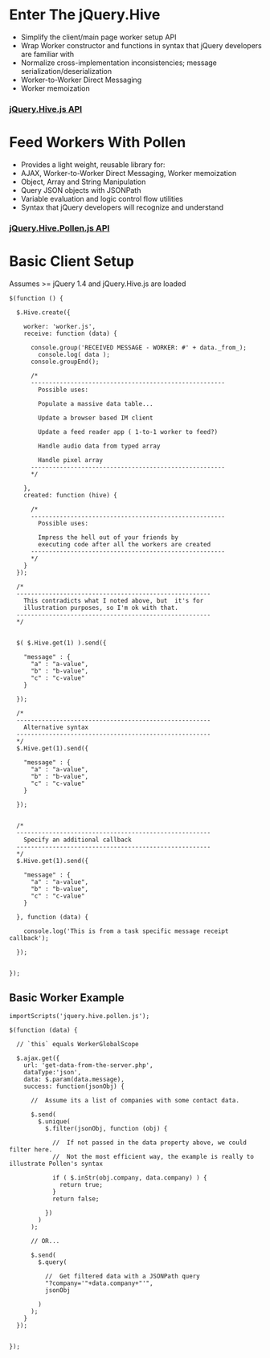 # Enter The jQuery.Hive



* Simplify the client/main page worker setup API
* Wrap Worker constructor and functions in syntax that jQuery developers are familiar with
* Normalize cross-implementation inconsistencies; message serialization/deserialization
* Worker-to-Worker Direct Messaging
* Worker memoization


### [jQuery.Hive.js API](http://dev.pollenjs.com/hive/jquery.hive.php) 

# Feed Workers With Pollen

* Provides a light weight, reusable library for:
* AJAX, Worker-to-Worker Direct Messaging, Worker memoization
* Object, Array and String Manipulation
* Query JSON objects with JSONPath
* Variable evaluation and logic control flow utilities
* Syntax that jQuery developers will recognize and understand

### [jQuery.Hive.Pollen.js API](http://dev.pollenjs.com/hive/jquery.hive.pollen.php)


# Basic Client Setup

Assumes >= jQuery 1.4  and jQuery.Hive.js are loaded


    $(function () {

      $.Hive.create({

        worker: 'worker.js',
        receive: function (data) {

          console.group('RECEIVED MESSAGE - WORKER: #' + data._from_);
            console.log( data );  
          console.groupEnd();   

          /*
          ------------------------------------------------------
            Possible uses:

            Populate a massive data table...

            Update a browser based IM client

            Update a feed reader app ( 1-to-1 worker to feed?)
            
            Handle audio data from typed array
            
            Handle pixel array
          ------------------------------------------------------        
          */

        },
        created: function (hive) {

          /*
          ------------------------------------------------------
            Possible uses:

            Impress the hell out of your friends by 
            executing code after all the workers are created
          ------------------------------------------------------  
          */        
        }
      });

      /*
      ------------------------------------------------------
        This contradicts what I noted above, but  it's for 
        illustration purposes, so I'm ok with that.
      ------------------------------------------------------  
      */        


      $( $.Hive.get(1) ).send({ 

        "message" : { 
          "a" : "a-value",
          "b" : "b-value",
          "c" : "c-value"
        }      

      });

      /*
      ------------------------------------------------------
        Alternative syntax
      ------------------------------------------------------      
      */
      $.Hive.get(1).send({ 

        "message" : { 
          "a" : "a-value",
          "b" : "b-value",
          "c" : "c-value"
        }      

      });  


      /*
      ------------------------------------------------------
        Specify an additional callback
      ------------------------------------------------------      
      */
      $.Hive.get(1).send({ 

        "message" : { 
          "a" : "a-value",
          "b" : "b-value",
          "c" : "c-value"
        }      

      }, function (data) {

        console.log('This is from a task specific message receipt callback');

      });  


    });


## Basic Worker Example 

    importScripts('jquery.hive.pollen.js');

    $(function (data) {

      // `this` equals WorkerGlobalScope

      $.ajax.get({  
        url: 'get-data-from-the-server.php',  
        dataType:'json', 
        data: $.param(data.message), 
        success: function(jsonObj) { 

          //  Assume its a list of companies with some contact data.

          $.send( 
            $.unique( 
              $.filter(jsonObj, function (obj) { 

                //  If not passed in the data property above, we could filter here.
                //  Not the most efficient way, the example is really to illustrate Pollen's syntax

                if ( $.inStr(obj.company, data.company) ) { 
                  return true; 
                } 
                return false;

              })
            )
          );

          // OR...

          $.send( 
            $.query(

              //  Get filtered data with a JSONPath query
              "?company='"+data.company+"'", 
              jsonObj

            )
          );
        } 
      });      


    });